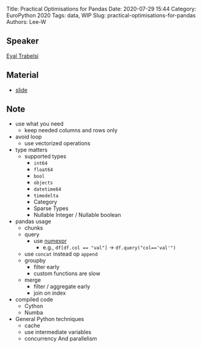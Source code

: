 Title: Practical Optimisations for Pandas
Date: 2020-07-29 15:44
Category: EuroPython 2020
Tags: data, WIP
Slug: practical-optimisations-for-pandas
Authors: Lee-W

## Speaker
[Eyal Trabelsi](https://twitter.com/eyaltra)

## Material
* [slide](https://ep2020.europython.eu/media/conference/slides/8pANAid-practical-optimisations-for-pandas.html)

## Note
* use what you need
    * keep needed columns and rows only
* avoid loop
    * use vectorized operations
* type matters
    * supported types
        * `int64`
        * `float64`
        * `bool`
        * `objects`
        * `datetime64`
        * `timedelta`
        * Category
        * Sparse Types
        * Nullable Integer / Nullable boolean
* pandas usage
    * chunks
    * query
        * use [numexpr](https://github.com/pydata/numexpr)
            * e.g., `df[df.col == "val"]` → `df.query("col=='val'")`
    * use `concat` instead op `append`
    * groupby
        * filter early
        * custom functions are slow
    * merge
        * filter / aggregate early
        * join on index
* compiled code
    * Cython
    * Numba
* General Python techniques
    * cache
    * use intermediate variables
    * concurrency And parallelism
